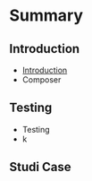 # Summary

## Introduction

* [Introduction](README.md)
* Composer

## Testing
* Testing
* k

## Studi Case
